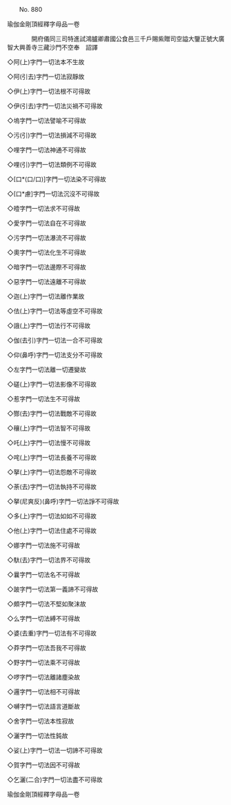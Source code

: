 ﻿　　No. 880

瑜伽金剛頂經釋字母品一卷

　　　　開府儀同三司特進試鴻臚卿肅國公食邑三千戶賜紫贈司空謚大鑒正號大廣智大興善寺三藏沙門不空奉　詔譯


◇阿(上)字門一切法本不生故

◇阿(引去)字門一切法寂靜故

◇伊(上)字門一切法根不可得故

◇伊(引去)字門一切法災禍不可得故

◇塢字門一切法譬喻不可得故

◇污(引)字門一切法損減不可得故

◇哩字門一切法神通不可得故

◇哩(引)字門一切法類例不可得故

◇[口*(口/口)]字門一切法染不可得故

◇[口*慮]字門一切法沉沒不可得故

◇曀字門一切法求不可得故

◇愛字門一切法自在不可得故

◇污字門一切法瀑流不可得故

◇奧字門一切法化生不可得故

◇暗字門一切法邊際不可得故

◇惡字門一切法遠離不可得故

◇迦(上)字門一切法離作業故

◇佉(上)字門一切法等虛空不可得故

◇誐(上)字門一切法行不可得故

◇伽(去引)字門一切法一合不可得故

◇仰(鼻呼)字門一切法支分不可得故

◇左字門一切法離一切遷變故

◇磋(上)字門一切法影像不可得故

◇惹字門一切法生不可得故

◇酂(去)字門一切法戰敵不可得故

◇穰(上)字門一切法智不可得故

◇吒(上)字門一切法慢不可得故

◇咤(上)字門一切法長養不可得故

◇拏(上)字門一切法怨敵不可得故

◇荼(去)字門一切法執持不可得故

◇拏(尼爽反)(鼻呼)字門一切法諍不可得故

◇多(上)字門一切法如如不可得故

◇他(上)字門一切法住處不可得故

◇娜字門一切法施不可得故

◇馱(去)字門一切法界不可得故

◇曩字門一切法名不可得故

◇跛字門一切法第一義諦不可得故

◇頗字門一切法不堅如聚沫故

◇么字門一切法縛不可得故

◇婆(去重)字門一切法有不可得故

◇莽字門一切法吾我不可得故

◇野字門一切法乘不可得故

◇啰字門一切法離諸塵染故

◇邏字門一切法相不可得故

◇嚩字門一切法語言道斷故

◇舍字門一切法本性寂故

◇灑字門一切法性鈍故

◇娑(上)字門一切法一切諦不可得故

◇賀字門一切法因不可得故

◇乞灑(二合)字門一切法盡不可得故

瑜伽金剛頂經釋字母品一卷
